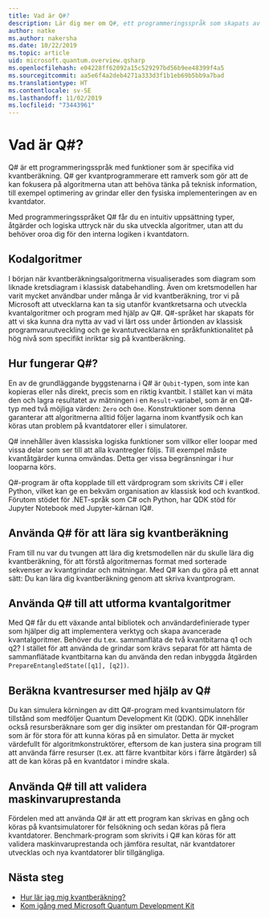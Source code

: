 ```yaml
---
title: Vad är Q#?
description: Lär dig mer om Q#, ett programmeringsspråk som skapats av Microsoft för att kunna utveckla program för kvantdatorer
author: natke
ms.author: nakersha
ms.date: 10/22/2019
ms.topic: article
uid: microsoft.quantum.overview.qsharp
ms.openlocfilehash: e04228ff62092a15c529297bd56b9ee48399f4a5
ms.sourcegitcommit: aa5e6f4a2deb4271a333d3f1b1eb69b5bb9a7bad
ms.translationtype: HT
ms.contentlocale: sv-SE
ms.lasthandoff: 11/02/2019
ms.locfileid: "73443961"
---
```

# <a name="what-is-q"></a>Vad är Q#?

Q# är ett programmeringsspråk med funktioner som är specifika vid kvantberäkning. Q# ger kvantprogrammerare ett ramverk som gör att de kan fokusera på algoritmerna utan att behöva tänka på teknisk information, till exempel optimering av grindar eller den fysiska implementeringen av en kvantdator.

Med programmeringsspråket Q# får du en intuitiv uppsättning typer, åtgärder och logiska uttryck när du ska utveckla algoritmer, utan att du behöver oroa dig för den interna logiken i kvantdatorn.

## <a name="code-algorithms"></a>Kodalgoritmer

I början när kvantberäkningsalgoritmerna visualiserades som diagram som liknade kretsdiagram i klassisk databehandling.  Även om kretsmodellen har varit mycket användbar under många år vid kvantberäkning, tror vi på Microsoft att utvecklarna kan ta sig utanför kvantkretsarna och utveckla kvantalgoritmer och program med hjälp av Q#. Q#-språket har skapats för att vi ska kunna dra nytta av vad vi lärt oss under årtionden av klassisk programvaruutveckling och ge kvantutvecklarna en språkfunktionalitet på hög nivå som specifikt inriktar sig på kvantberäkning.


## <a name="how-does-q-work"></a>Hur fungerar Q#?

En av de grundläggande byggstenarna i Q# är `Qubit`-typen, som inte kan kopieras eller nås direkt, precis som en riktig kvantbit. I stället kan vi mäta den och lagra resultatet av mätningen i en `Result`-variabel, som är en Q#-typ med två möjliga värden: `Zero` och `One`. Konstruktioner som denna garanterar att algoritmerna alltid följer lagarna inom kvantfysik och kan köras utan problem på kvantdatorer eller i simulatorer.

Q# innehåller även klassiska logiska funktioner som villkor eller loopar med vissa delar som ser till att alla kvantregler följs. Till exempel måste kvantåtgärder kunna omvändas. Detta ger vissa begränsningar i hur looparna körs.

Q#-program är ofta kopplade till ett värdprogram som skrivits C# i eller Python, vilket kan ge en bekväm organisation av klassisk kod och kvantkod. Förutom stödet för .NET-språk som C# och Python, har QDK stöd för Jupyter Notebook med Jupyter-kärnan IQ#.

## <a name="use-q-to-learn-quantum-computing"></a>Använda Q# för att lära sig kvantberäkning

Fram till nu var du tvungen att lära dig kretsmodellen när du skulle lära dig kvantberäkning, för att förstå algoritmernas format med sorterade sekvenser av kvantgrindar och mätningar. Med Q# kan du göra på ett annat sätt: Du kan lära dig kvantberäkning genom att skriva kvantprogram.

## <a name="use-q-to-design-quantum-algorithms"></a>Använda Q# till att utforma kvantalgoritmer

Med Q# får du ett växande antal bibliotek och användardefinierade typer som hjälper dig att implementera verktyg och skapa avancerade kvantalgoritmer. Behöver du t.ex. sammanfläta de två kvantbitarna q1 och q2? I stället för att använda de grindar som krävs separat för att hämta de sammanflätade kvantbitarna kan du använda den redan inbyggda åtgärden `PrepareEntangledState([q1], [q2])`.

## <a name="use-q-to-estimate-quantum-resources"></a>Beräkna kvantresurser med hjälp av Q#

Du kan simulera körningen av ditt Q#-program med kvantsimulatorn för tillstånd som medföljer Quantum Development Kit (QDK).  QDK innehåller också resursberäknare som ger dig insikter om prestandan för Q#-program som är för stora för att kunna köras på en simulator.  Detta är mycket värdefullt för algoritmkonstruktörer, eftersom de kan justera sina program till att använda färre resurser (t.ex. att färre kvantbitar körs i färre åtgärder) så att de kan köras på en kvantdator i mindre skala.   

## <a name="use-q-to-validate-hardware-performance"></a>Använda Q# till att validera maskinvaruprestanda

Fördelen med att använda Q# är att ett program kan skrivas en gång och köras på kvantsimulatorer för felsökning och sedan köras på flera kvantdatorer.  Benchmark-program som skrivits i Q# kan köras för att validera maskinvaruprestanda och jämföra resultat, när kvantdatorer utvecklas och nya kvantdatorer blir tillgängliga.  

## <a name="next-steps"></a>Nästa steg

* [Hur lär jag mig kvantberäkning?](xref:microsoft.quantum.overview.learn)
* [Kom igång med Microsoft Quantum Development Kit](xref:microsoft.quantum.welcome)
